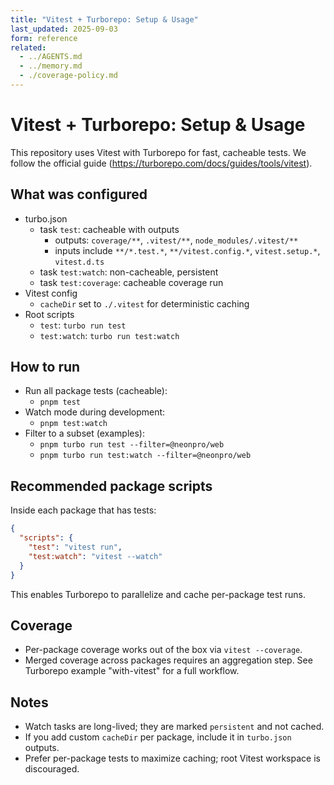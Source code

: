 ```yaml
---
title: "Vitest + Turborepo: Setup & Usage"
last_updated: 2025-09-03
form: reference
related:
  - ../AGENTS.md
  - ../memory.md
  - ./coverage-policy.md
---
```


# Vitest + Turborepo: Setup & Usage

This repository uses Vitest with Turborepo for fast, cacheable tests.
We follow the official guide (https://turborepo.com/docs/guides/tools/vitest).

## What was configured

- turbo.json
  - task `test`: cacheable with outputs
    - outputs: `coverage/**`, `.vitest/**`, `node_modules/.vitest/**`
    - inputs include `**/*.test.*`, `**/vitest.config.*`, `vitest.setup.*`, `vitest.d.ts`
  - task `test:watch`: non-cacheable, persistent
  - task `test:coverage`: cacheable coverage run
- Vitest config
  - `cacheDir` set to `./.vitest` for deterministic caching
- Root scripts
  - `test`: `turbo run test`
  - `test:watch`: `turbo run test:watch`

## How to run

- Run all package tests (cacheable):
  - `pnpm test`
- Watch mode during development:
  - `pnpm test:watch`
- Filter to a subset (examples):
  - `pnpm turbo run test --filter=@neonpro/web`
  - `pnpm turbo run test:watch --filter=@neonpro/web`

## Recommended package scripts

Inside each package that has tests:

```json
{
  "scripts": {
    "test": "vitest run",
    "test:watch": "vitest --watch"
  }
}
```

This enables Turborepo to parallelize and cache per-package test runs.

## Coverage

- Per-package coverage works out of the box via `vitest --coverage`.
- Merged coverage across packages requires an aggregation step.
  See Turborepo example "with-vitest" for a full workflow.

## Notes

- Watch tasks are long-lived; they are marked `persistent` and not cached.
- If you add custom `cacheDir` per package, include it in `turbo.json` outputs.
- Prefer per-package tests to maximize caching; root Vitest workspace is discouraged.
